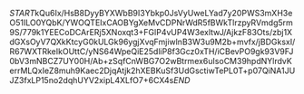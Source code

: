 $START$kQu6Ix/HsB8DyyBYXWbB9I3Ybkp0JsVyUweLYad7y20PWS3mXH3eO51ILO0YQbK/YWOQTEIxCAOBYgXeMvCDPNrWdR5fBWkTlrzpyRVmdg5rm9S/779k1YEECoDCArERj5XNoxqt3+FGlP4vUP4W3exltwJ/AjkzF83Ots/zbj1XdGXsOyV7QXkKtcyG0kULGk96ygjXvqFmjiwlnB3W3u9M2b+mvfx/jBDGksxI/R67WXTRkeIkOUttC/yNS64WpeQiE25dliP8f3Gcz0xTH/iCBevPO9gk93V9FJ0bV3mNBCZ7UY00H/Ab+zSqfCnWBG7O2wBtrmex6uIsoCM39hpdNYlrdvKerrMLQxIeZ8muh9Kaec2DjqAtjk2hXEBKuSf3UdGsctiwTePL0T+p07QiNA1JUJZ3fxLP15no2dqhUYV2xipL4XLfO7+6CX4s$END$